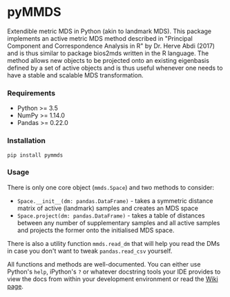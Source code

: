 # pyMMDS

Extendible metric MDS in Python (akin to landmark MDS). This package implements 
an active metric MDS method described in "Principal Component and Correspondence 
Analysis in R" by Dr. Herve Abdi (2017) and is thus similar to package bios2mds 
written in the R language. The method allows new objects to be projected onto 
an existing eigenbasis defined by a set of active objects and is thus useful 
whenever one needs to have a stable and scalable MDS transformation.

### Requirements

- Python >= 3.5
- NumPy >= 1.14.0
- Pandas >= 0.22.0

### Installation

```
pip install pymmds
```

### Usage

There is only one core object (`mmds.Space`) and two methods to consider:

- `Space.__init__(dm: pandas.DataFrame)` - takes a symmetric distance matrix 
of active (landmark) samples and creates an MDS space
- `Space.project(dm: pandas.DataFrame)` - takes a table of distances between 
any number of supplementary samples and all active samples and projects the 
former onto the initialised MDS space.

There is also a utility function `mmds.read_dm` that will help you read the
DMs in case you don't want to tweak `pandas.read_csv` yourself.  

All functions and methods are well-documented. You can either use Python's `help`,
iPython's `?` or whatever docstring tools your IDE provides to view the docs from 
within your development environment or read the 
[Wiki page](https://github.com/grayfall/pymmds/wiki).

